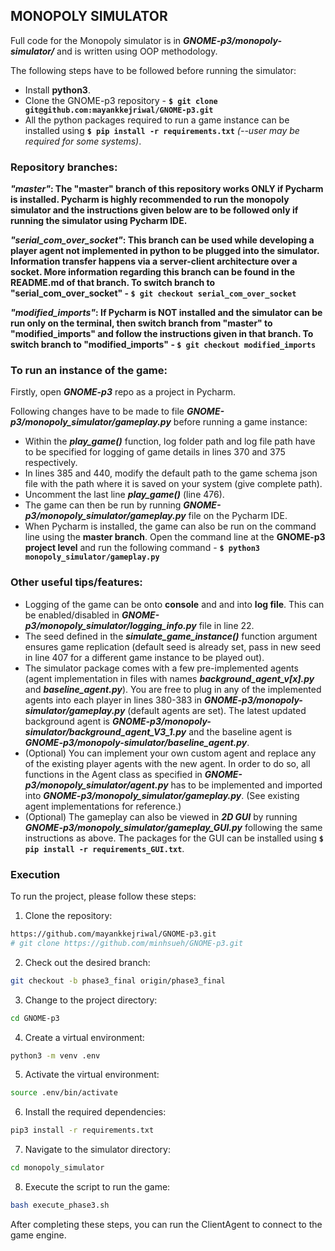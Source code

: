 ## MONOPOLY SIMULATOR

Full code for the Monopoly simulator is in **_GNOME-p3/monopoly-simulator/_** and is written using OOP methodology.

The following steps have to be followed before running the simulator:
* Install __python3__.
* Clone the GNOME-p3 repository - __```$ git clone git@github.com:mayankkejriwal/GNOME-p3.git```__
* All the python packages required to run a game instance can be installed using __```$ pip install -r requirements.txt```__   *(--user may be required for some systems)*.

### Repository branches:

**_"master"_: The "master" branch of this repository works ONLY if Pycharm is installed. Pycharm is highly recommended to run the monopoly simulator and the instructions given below are to be followed only if running the simulator using Pycharm IDE.** 

**_"serial_com_over_socket"_: This branch can be used while developing a player agent not implemented in python to be plugged into the simulator. Information transfer happens via a server-client architecture over a socket. More information regarding this branch can be found in the README.md of that branch. To switch branch to "serial_com_over_socket" - ```$ git checkout serial_com_over_socket```**

**_"modified_imports"_: If Pycharm is NOT installed and the simulator can be run only on the terminal, then switch branch from "master" to "modified_imports" and follow the instructions given in that branch. To switch branch to "modified_imports" - ```$ git checkout modified_imports```**


### To run an instance of the game:

Firstly, open **_GNOME-p3_** repo as a project in Pycharm.

Following changes have to be made to file **_GNOME-p3/monopoly_simulator/gameplay.py_** before running a game instance:
* Within the **_play_game()_** function, log folder path and log file path have to be specified for logging of game details in lines 370 and 375 respectively.
* In lines 385 and 440, modify the default path to the game schema json file with the path where it is saved on your system (give complete path).
* Uncomment the last line **_play_game()_**  (line 476).
* The game can then be run by running **_GNOME-p3/monopoly_simulator/gameplay.py_** file on the Pycharm IDE.
* When Pycharm is installed, the game can also be run on the command line using the **master branch**. Open the command line at the **GNOME-p3 project level** and run the following command - __```$ python3 monopoly_simulator/gameplay.py```__

### Other useful tips/features:
* Logging of the game can be onto **console** and and into **log file**. This can be enabled/disabled in **_GNOME-p3/monopoly_simulator/logging_info.py_** file in line 22.
* The seed defined in the **_simulate_game_instance()_** function argument ensures game replication (default seed is already set, pass in new seed in line 407 for a different game instance to be played out). 
* The simulator package comes with a few pre-implemented agents (agent implementation in files with names **_background_agent_v[x].py_** and **_baseline_agent.py_**). You are free to plug in any of the implemented agents into each player in lines 380-383 in **_GNOME-p3/monopoly-simulator/gameplay.py_** (default agents are set). The latest updated background agent is **_GNOME-p3/monopoly-simulator/background_agent_V3_1.py_** and the baseline agent is **_GNOME-p3/monopoly-simulator/baseline_agent.py_**. 
* (Optional) You can implement your own custom agent and replace any of the existing player agents with the new agent. In order to do so, 
all functions in the Agent class as specified in **_GNOME-p3/monopoly_simulator/agent.py_** has to be implemented and imported into **_GNOME-p3/monopoly_simulator/gameplay.py_**. (See existing agent implementations for reference.)
* (Optional) The gameplay can also be viewed in **_2D GUI_** by running **_GNOME-p3/monopoly_simulator/gameplay_GUI.py_** following the same instructions as above.  The packages for the GUI can be installed using **```$ pip install -r requirements_GUI.txt```**.

### Execution
To run the project, please follow these steps:
1. Clone the repository:

```bash
https://github.com/mayankkejriwal/GNOME-p3.git
# git clone https://github.com/minhsueh/GNOME-p3.git
```
2. Check out the desired branch:
```bash
git checkout -b phase3_final origin/phase3_final
```
3. Change to the project directory:
```bash
cd GNOME-p3
```
4. Create a virtual environment:
```bash
python3 -m venv .env
```
5. Activate the virtual environment:
```bash
source .env/bin/activate
```
6. Install the required dependencies:
```bash
pip3 install -r requirements.txt 
```
7. Navigate to the simulator directory:
```bash
cd monopoly_simulator 
```
8. Execute the script to run the game:
```bash
bash execute_phase3.sh
```

After completing these steps, you can run the ClientAgent to connect to the game engine.
